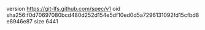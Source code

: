 version https://git-lfs.github.com/spec/v1
oid sha256:f0d70697080bcd480d252d154e5df10ed0d5a7296131092fd15cfbd8e8946e87
size 6441
